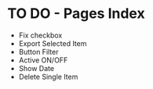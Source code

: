 # TO DO - Pages Index
- Fix checkbox
- Export Selected Item
- Button Filter
- Active ON/OFF
- Show Date
- Delete Single Item
